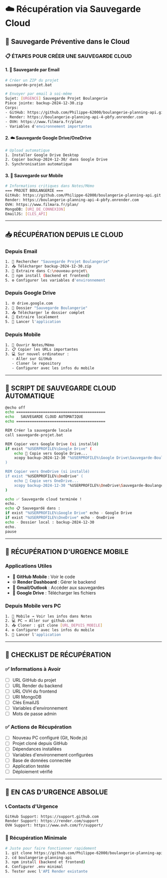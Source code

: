 # ☁️ Récupération via Sauvegarde Cloud

## 🎯 **Sauvegarde Préventive dans le Cloud**

### **📋 ÉTAPES POUR CRÉER UNE SAUVEGARDE CLOUD**

#### **1. 📧 Sauvegarde par Email**
```bash
# Créer un ZIP du projet
sauvegarde-projet.bat

# Envoyer par email à soi-même
Sujet: [URGENCE] Sauvegarde Projet Boulangerie
Pièce jointe: backup-2024-12-30.zip
Corps: 
- GitHub: https://github.com/Philippe-62000/boulangerie-planning-api.git
- Render: https://boulangerie-planning-api-4-pbfy.onrender.com
- OVH: https://www.filmara.fr/plan/
- Variables d'environnement importantes
```

#### **2. ☁️ Sauvegarde Google Drive/OneDrive**
```bash
# Upload automatique
1. Installer Google Drive Desktop
2. Copier backup-2024-12-30/ dans Google Drive
3. Synchronisation automatique
```

#### **3. 📱 Sauvegarde sur Mobile**
```bash
# Informations critiques dans Notes/Mémo
=== PROJET BOULANGERIE ===
GitHub: https://github.com/Philippe-62000/boulangerie-planning-api.git
Render: https://boulangerie-planning-api-4-pbfy.onrender.com
OVH: https://www.filmara.fr/plan/
MongoDB: [URI_DE_CONNEXION]
EmailJS: [CLÉS_API]
```

---

## 📥 **RÉCUPÉRATION DEPUIS LE CLOUD**

### **Depuis Email**
```bash
1. 📧 Rechercher "Sauvegarde Projet Boulangerie"
2. 📥 Télécharger backup-2024-12-30.zip
3. 📁 Extraire dans C:\nouveau-projet\
4. 🔧 npm install (backend et frontend)
5. ⚙️ Configurer les variables d'environnement
```

### **Depuis Google Drive**
```bash
1. 🌐 drive.google.com
2. 📁 Dossier "Sauvegarde Boulangerie"
3. 📥 Télécharger le dossier complet
4. 📁 Extraire localement
5. 🚀 Lancer l'application
```

### **Depuis Mobile**
```bash
1. 📱 Ouvrir Notes/Mémo
2. 📋 Copier les URLs importantes
3. 💻 Sur nouvel ordinateur :
   - Aller sur GitHub
   - Cloner le repository
   - Configurer avec les infos du mobile
```

---

## 🔄 **SCRIPT DE SAUVEGARDE CLOUD AUTOMATIQUE**

```bash
@echo off
echo ========================================
echo   SAUVEGARDE CLOUD AUTOMATIQUE
echo ========================================

REM Créer la sauvegarde locale
call sauvegarde-projet.bat

REM Copier vers Google Drive (si installé)
if exist "%USERPROFILE%\Google Drive" (
    echo 📁 Copie vers Google Drive...
    xcopy backup-2024-12-30 "%USERPROFILE%\Google Drive\Sauvegarde-Boulangerie\" /E /I /Y
)

REM Copier vers OneDrive (si installé)
if exist "%USERPROFILE%\OneDrive" (
    echo 📁 Copie vers OneDrive...
    xcopy backup-2024-12-30 "%USERPROFILE%\OneDrive\Sauvegarde-Boulangerie\" /E /I /Y
)

echo ✅ Sauvegarde cloud terminée !
echo.
echo 📋 Sauvegardé dans :
if exist "%USERPROFILE%\Google Drive" echo - Google Drive
if exist "%USERPROFILE%\OneDrive" echo - OneDrive
echo - Dossier local : backup-2024-12-30
echo.
pause
```

---

## 📱 **RÉCUPÉRATION D'URGENCE MOBILE**

### **Applications Utiles**
- 📱 **GitHub Mobile** : Voir le code
- 🌐 **Render Dashboard** : Gérer le backend
- 📧 **Gmail/Outlook** : Accéder aux sauvegardes
- 💾 **Google Drive** : Télécharger les fichiers

### **Depuis Mobile vers PC**
```bash
1. 📱 Mobile → Voir les infos dans Notes
2. 💻 PC → Aller sur github.com
3. 📥 Cloner : git clone [URL_DEPUIS_MOBILE]
4. ⚙️ Configurer avec les infos du mobile
5. 🚀 Lancer l'application
```

---

## 🎯 **CHECKLIST DE RÉCUPÉRATION**

### **✅ Informations à Avoir**
- [ ] URL GitHub du projet
- [ ] URL Render du backend
- [ ] URL OVH du frontend
- [ ] URI MongoDB
- [ ] Clés EmailJS
- [ ] Variables d'environnement
- [ ] Mots de passe admin

### **✅ Actions de Récupération**
- [ ] Nouveau PC configuré (Git, Node.js)
- [ ] Projet cloné depuis GitHub
- [ ] Dépendances installées
- [ ] Variables d'environnement configurées
- [ ] Base de données connectée
- [ ] Application testée
- [ ] Déploiement vérifié

---

## 🚨 **EN CAS D'URGENCE ABSOLUE**

### **📞 Contacts d'Urgence**
```
GitHub Support: https://support.github.com
Render Support: https://render.com/support
OVH Support: https://www.ovh.com/fr/support/
```

### **🔧 Récupération Minimale**
```bash
# Juste pour faire fonctionner rapidement
1. git clone https://github.com/Philippe-62000/boulangerie-planning-api.git
2. cd boulangerie-planning-api
3. npm install (backend et frontend)
4. Configurer .env minimal
5. Tester avec l'API Render existante
```



